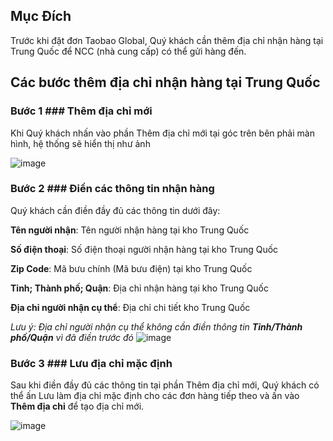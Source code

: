 ## Mục Đích ##
Trước khi đặt đơn Taobao Global, Quý khách cần thêm địa chỉ nhận hàng tại Trung Quốc để NCC (nhà cung cấp) có thể gửi hàng đến.

## Các bước thêm địa chỉ nhận hàng tại Trung Quốc ##

### Bước 1 ### Thêm địa chỉ mới
Khi Quý khách nhấn vào phần Thêm địa chỉ mới tại góc trên bên phải màn hình, hệ thống sẽ hiển thị như ảnh

![image](https://github.com/gobizvn/gobiz-docs/assets/121548042/19b381fe-ffce-4565-b331-c48382f508ce)

### Bước 2 ### Điền các thông tin nhận hàng
Quý khách cần điền đầy đủ các thông tin dưới đây:

**Tên người nhận**: Tên người nhận hàng tại kho Trung Quốc

**Số điện thoại**: Số điện thoại người nhận hàng tại kho Trung Quốc

**Zip Code**: Mã bưu chính (Mã bưu điện) tại kho Trung Quốc

**Tỉnh; Thành phố; Quận**: Địa chỉ nhận hàng tại kho Trung Quốc

**Địa chỉ người nhận cụ thể**: Địa chỉ chi tiết kho Trung Quốc

*Lưu ý: Địa chỉ người nhận cụ thể không cần điền thông tin **Tỉnh/Thành phố/Quận** vì đã điền trước đó*
![image](https://github.com/gobizvn/gobiz-docs/assets/121548042/5b4c64f9-a0e9-48c6-9f9f-836b9c45678f)

### Bước 3 ### Lưu địa chỉ mặc định
Sau khi điền đầy đủ các thông tin tại phần Thêm địa chỉ mới, Quý khách có thể ấn Lưu làm địa chỉ mặc định cho các đơn hàng tiếp theo và ấn vào **Thêm địa chỉ** để tạo địa chỉ mới.

![image](https://github.com/gobizvn/gobiz-docs/assets/121548042/69dfeb51-bd99-49ae-8e35-6f3df835d95b)






